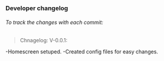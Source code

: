 ### Developer changelog

###### To track the changes with each commit:

> Chnagelog: V-0.0.1:

-Homescreen setuped.
-Created config files for easy changes.

